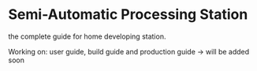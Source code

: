 # Semi-Automatic Processing Station

the complete guide for home developing station.

Working on: user guide, build guide and production guide -> will be added soon
